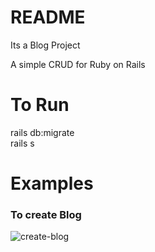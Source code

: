 

# README

Its a Blog Project  

A simple CRUD for Ruby on Rails

# To Run

rails db:migrate  
rails s

# Examples

### To create Blog

![create-blog](https://user-images.githubusercontent.com/38043621/44436489-75c5db80-a583-11e8-9fab-e0326c48fbf1.png)

